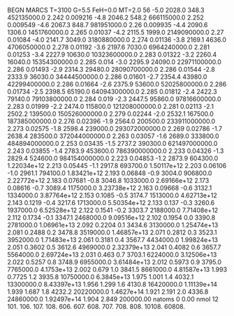 BEGN
MARCS T=3100 G=5.5 FeH=0.0 MT=2.0
                  56
-5.0 2028.0 348.3 452135000.0 2.242 0.009216 
-4.8 2046.2 548.2 666115000.0 2.252 0.009549 
-4.6 2067.3 848.7 981951000.0 2.26 0.009935 
-4.4 2090.6 1306.0 1451760000.0 2.265 0.01037 
-4.2 2115.5 1999.0 2149090000.0 2.27 0.01084 
-4.0 2141.7 3049.0 3180880000.0 2.274 0.01136 
-3.8 2169.1 4636.0 4706050000.0 2.278 0.01192 
-3.6 2197.6 7030.0 6964240000.0 2.281 0.01253 
-3.4 2227.9 10630.0 10323600000.0 2.283 0.01322 
-3.2 2260.4 16040.0 15354300000.0 2.285 0.014 
-3.0 2295.9 24090.0 22971100000.0 2.286 0.01493 
-2.9 2314.3 29480.0 28090700000.0 2.286 0.01544 
-2.8 2333.9 36030.0 34444500000.0 2.286 0.01601 
-2.7 2354.4 43980.0 42299400000.0 2.286 0.01664 
-2.6 2375.9 53600.0 52025800000.0 2.286 0.01734 
-2.5 2398.5 65190.0 64094300000.0 2.285 0.01812 
-2.4 2422.3 79140.0 79103800000.0 2.284 0.019 
-2.3 2447.5 95860.0 97816600000.0 2.283 0.01999 
-2.2 2474.0 115800.0 121208000000.0 2.281 0.02113 
-2.1 2502.2 139500.0 150526000000.0 2.279 0.02244 
-2.0 2532.1 167500.0 187385000000.0 2.276 0.02396 
-1.9 2564.0 200500.0 233911000000.0 2.273 0.02575 
-1.8 2598.4 239000.0 293072000000.0 2.269 0.02786 
-1.7 2638.4 283500.0 372044000000.0 2.263 0.03057 
-1.6 2689.0 333800.0 484894000000.0 2.253 0.03435 
-1.5 2737.2 390300.0 621497000000.0 2.243 0.03855 
-1.4 2783.9 453600.0 786390000000.0 2.233 0.04326 
-1.3 2829.4 524600.0 984154000000.0 2.223 0.04853 
-1.2 2873.9 604300.0 1.22034e+12 2.213 0.05445 
-1.1 2917.8 693700.0 1.50117e+12 2.203 0.06106 
-1.0 2961.1 794100.0 1.83421e+12 2.193 0.06848 
-0.9 3004.0 906800.0 2.22772e+12 2.183 0.07681 
-0.8 3046.8 1033000.0 2.69166e+12 2.173 0.08616 
-0.7 3089.4 1175000.0 3.23738e+12 2.163 0.09668 
-0.6 3132.1 1334000.0 3.87764e+12 2.153 0.1085 
-0.5 3174.7 1513000.0 4.62713e+12 2.143 0.1219 
-0.4 3217.6 1713000.0 5.50354e+12 2.133 0.137 
-0.3 3260.6 1937000.0 6.52528e+12 2.122 0.1541 
-0.2 3303.7 2188000.0 7.71408e+12 2.112 0.1734 
-0.1 3347.1 2468000.0 9.09516e+12 2.102 0.1954 
0.0 3390.8 2781000.0 1.06961e+13 2.092 0.2204 
0.1 3434.6 3130000.0 1.25474e+13 2.081 0.2488 
0.2 3478.8 3519000.0 1.46857e+13 2.071 0.2812 
0.3 3523.1 3952000.0 1.71483e+13 2.061 0.3181 
0.4 3567.7 4434000.0 1.99824e+13 2.051 0.3602 
0.5 3612.6 4969000.0 2.32379e+13 2.041 0.4082 
0.6 3657.7 5564000.0 2.69724e+13 2.031 0.463 
0.7 3703.1 6224000.0 3.12506e+13 2.022 0.5257 
0.8 3748.9 6955000.0 3.61484e+13 2.012 0.5973 
0.9 3795.0 7765000.0 4.1753e+13 2.002 0.679 
1.0 3841.5 8661000.0 4.81587e+13 1.993 0.7725 
1.2 3935.8 10750000.0 6.3845e+13 1.975 1.001 
1.4 4032.1 13300000.0 8.43397e+13 1.956 1.299 
1.6 4130.8 16420000.0 1.11139e+14 1.939 1.687 
1.8 4232.2 20220000.0 1.4627e+14 1.921 2.191 
2.0 4336.8 24860000.0 1.92497e+14 1.904 2.849 
200000.00
natoms              0      0.00
nmol          12
          101.         106.       107.      108.         606.        607.        608.
          707.         708.       808.    10108.       60808.
